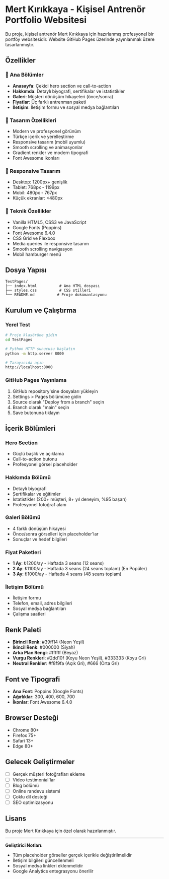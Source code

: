 # Mert Kırıkkaya - Kişisel Antrenör Portfolio Websitesi

Bu proje, kişisel antrenör Mert Kırıkkaya için hazırlanmış profesyonel bir portföy websitesidir. Website GitHub Pages üzerinde yayınlanmak üzere tasarlanmıştır.

## Özellikler

### 🎯 Ana Bölümler
- **Anasayfa**: Çekici hero section ve call-to-action
- **Hakkımda**: Detaylı biyografi, sertifikalar ve istatistikler
- **Galeri**: Müşteri dönüşüm hikayeleri (önce/sonra)
- **Fiyatlar**: Üç farklı antrenman paketi
- **İletişim**: İletişim formu ve sosyal medya bağlantıları

### 🎨 Tasarım Özellikleri
- Modern ve profesyonel görünüm
- Türkçe içerik ve yerelleştirme
- Responsive tasarım (mobil uyumlu)
- Smooth scrolling ve animasyonlar
- Gradient renkler ve modern tipografi
- Font Awesome ikonları

### 📱 Responsive Tasarım
- Desktop: 1200px+ genişlik
- Tablet: 768px - 1199px
- Mobil: 480px - 767px
- Küçük ekranlar: <480px

### 🚀 Teknik Özellikler
- Vanilla HTML5, CSS3 ve JavaScript
- Google Fonts (Poppins)
- Font Awesome 6.4.0
- CSS Grid ve Flexbox
- Media queries ile responsive tasarım
- Smooth scrolling navigasyon
- Mobil hamburger menü

## Dosya Yapısı

```
TestPages/
├── index.html          # Ana HTML dosyası
├── styles.css          # CSS stilleri
└── README.md          # Proje dokümantasyonu
```

## Kurulum ve Çalıştırma

### Yerel Test
```bash
# Proje klasörüne gidin
cd TestPages

# Python HTTP sunucusu başlatın
python -m http.server 8000

# Tarayıcıda açın
http://localhost:8000
```

### GitHub Pages Yayınlama
1. GitHub repository'sine dosyaları yükleyin
2. Settings > Pages bölümüne gidin
3. Source olarak "Deploy from a branch" seçin
4. Branch olarak "main" seçin
5. Save butonuna tıklayın

## İçerik Bölümleri

### Hero Section
- Güçlü başlık ve açıklama
- Call-to-action butonu
- Profesyonel görsel placeholder

### Hakkımda Bölümü
- Detaylı biyografi
- Sertifikalar ve eğitimler
- İstatistikler (200+ müşteri, 8+ yıl deneyim, %95 başarı)
- Profesyonel fotoğraf alanı

### Galeri Bölümü
- 4 farklı dönüşüm hikayesi
- Önce/sonra görselleri için placeholder'lar
- Sonuçlar ve hedef bilgileri

### Fiyat Paketleri
- **1 Ay**: ₺1200/ay - Haftada 3 seans (12 seans)
- **2 Ay**: ₺1100/ay - Haftada 3 seans (24 seans toplam) (En Popüler)
- **3 Ay**: ₺1000/ay - Haftada 4 seans (48 seans toplam)

### İletişim Bölümü
- İletişim formu
- Telefon, email, adres bilgileri
- Sosyal medya bağlantıları
- Çalışma saatleri

## Renk Paleti

- **Birincil Renk**: #39ff14 (Neon Yeşil)
- **İkincil Renk**: #000000 (Siyah)
- **Arka Plan Rengi**: #ffffff (Beyaz)
- **Vurgu Renkleri**: #2dd10f (Koyu Neon Yeşil), #333333 (Koyu Gri)
- **Neutral Renkler**: #f8f9fa (Açık Gri), #666 (Orta Gri)

## Font ve Tipografi

- **Ana Font**: Poppins (Google Fonts)
- **Ağırlıklar**: 300, 400, 600, 700
- **İkonlar**: Font Awesome 6.4.0

## Browser Desteği

- Chrome 80+
- Firefox 75+
- Safari 13+
- Edge 80+

## Gelecek Geliştirmeler

- [ ] Gerçek müşteri fotoğrafları ekleme
- [ ] Video testimonial'lar
- [ ] Blog bölümü
- [ ] Online randevu sistemi
- [ ] Çoklu dil desteği
- [ ] SEO optimizasyonu

## Lisans

Bu proje Mert Kırıkkaya için özel olarak hazırlanmıştır.

---

**Geliştirici Notları:**
- Tüm placeholder görseller gerçek içerikle değiştirilmelidir
- İletişim bilgileri güncellenmeli
- Sosyal medya linkleri eklenmelidir
- Google Analytics entegrasyonu önerilir